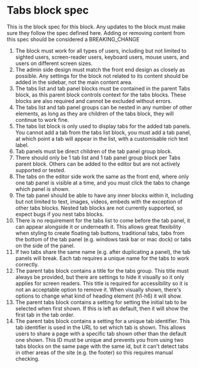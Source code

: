 # Tabs block spec

This is the block spec for this block. Any updates to the block must make sure they follow the spec defined here.
Adding or removing content from this spec should be considered a BREAKING_CHANGE

1. The block must work for all types of users, including but not limited to sighted users, screen-reader users, keyboard users, mouse users, and users on different screen sizes.
2. The admin side design must match the front end design as closely as possible. Any settings for the block not related to its content should be added in the sidebar, not the main content area.
3. The tabs list and tab panel blocks must be contained in the parent Tabs block, as this parent block controls context for the tabs blocks. These blocks are also required and cannot be excluded without errors.
4. The tabs list and tab panel groups can be nested in any number of other elements, as long as they are children of the tabs block, they will continue to work fine.
5. The tabs list block is only used to display tabs for the added tab panels. You cannot add a tab from the tabs list block, you must add a tab panel, at which point a tab will appear in the list, with a customisable rich text label.
6. Tab panels must be direct children of the tab panel group block.
7. There should only be 1 tab list and 1 tab panel group block per Tabs parent block. Others can be added to the editor but are not actively supported or tested.
8. The tabs on the editor side work the same as the front end, where only one tab panel is visible at a time, and you must click the tabs to change which panel is shown.
9. The tab panel should be able to have any inner blocks within it, including but not limited to text, images, videos, embeds with the exception of other tabs blocks. Nested tab blocks are not currently supported, so expect bugs if you nest tabs blocks.
10. There is no requirement for the tabs list to come before the tab panel, it can appear alongside it or underneath it. This allows great flexibility when styling to create floating tab buttons, traditional tabs, tabs from the bottom of the tab panel (e.g. windows task bar or mac dock) or tabs on the side of the panel.
11. If two tabs share the same name (e.g. after duplicating a panel), the tab panels will break. Each tab requires a unique name for the tabs to work correctly.
12. The parent tabs block contains a title for the tabs group. This title must always be provided, but there are settings to hide it visually so it only applies for screen readers. This title is required for accessibility so it is not an acceptable option to remove it. When visually shown, there's options to change what kind of heading element (h1-h6) it will show.
13. The parent tabs block contains a setting for setting the initial tab to be selected when first shown. If this is left as default, then it will show the first tab in the tab order.
14. The parent tabs block contains a setting for a unique tab identifier. This tab identifier is used in the URL to set which tab is shown. This allows users to share a page with a specific tab shown other than the default one shown. This ID must be unique and prevents you from using two tabs blocks on the same page with the same id, but it can't detect tabs in other areas of the site (e.g. the footer) so this requires manual checking.
